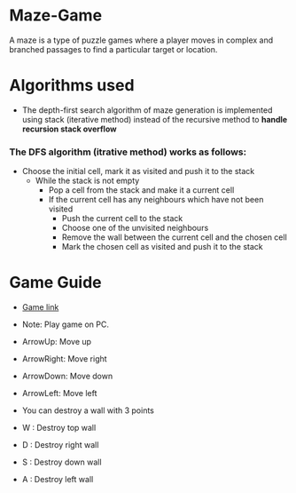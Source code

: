 # Maze-Game
A maze is a type of puzzle games where a player moves in complex and branched passages to find a particular target or location.

# Algorithms used
- The depth-first search algorithm of maze generation is implemented using stack (iterative method) instead of the recursive method to **handle recursion stack overflow**
### The DFS algorithm **(itrative method)** works as follows:
- Choose the initial cell, mark it as visited and push it to the stack
  - While the stack is not empty
    - Pop a cell from the stack and make it a current cell
    - If the current cell has any neighbours which have not been visited
      - Push the current cell to the stack
      - Choose one of the unvisited neighbours
      - Remove the wall between the current cell and the chosen cell
      - Mark the chosen cell as visited and push it to the stack
# Game Guide
- [Game link](https://mohamedsalah9972.github.io/Maze-Game/)
- Note: Play game on PC.

- ArrowUp: Move up   
- ArrowRight: Move right 
- ArrowDown: Move down 
- ArrowLeft: Move left 

- You can destroy a wall with 3 points

- W : Destroy top wall 
- D : Destroy right wall
- S : Destroy down wall
- A : Destroy left wall 
